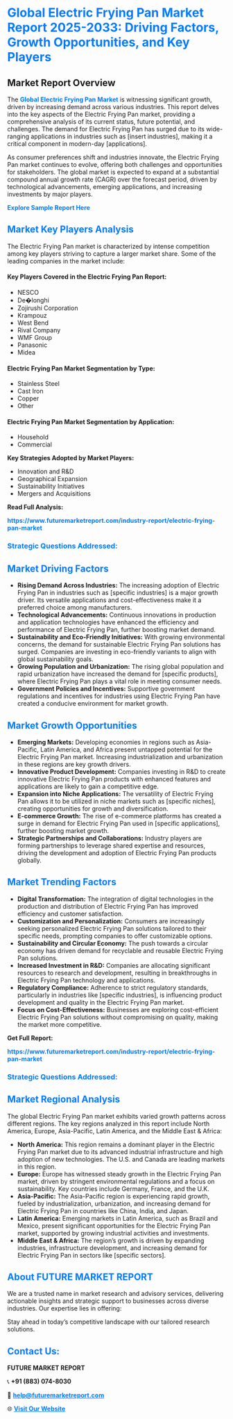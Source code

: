 <h1 style="color: #007BFF;">Global Electric Frying Pan Market Report 2025-2033: Driving Factors, Growth Opportunities, and Key Players</h1>

<section id="overview">
<h2>Market Report Overview</h2>
<p>The <a href="https://www.futuremarketreport.com/industry-report/electric-frying-pan-market" style="color: #007BFF; text-decoration: none;"><strong>Global Electric Frying Pan Market</strong></a> is witnessing significant growth, driven by increasing demand across various industries. This report delves into the key aspects of the Electric Frying Pan market, providing a comprehensive analysis of its current status, future potential, and challenges. The demand for Electric Frying Pan has surged due to its wide-ranging applications in industries such as [insert industries], making it a critical component in modern-day [applications].</p>
<p>As consumer preferences shift and industries innovate, the Electric Frying Pan market continues to evolve, offering both challenges and opportunities for stakeholders. The global market is expected to expand at a substantial compound annual growth rate (CAGR) over the forecast period, driven by technological advancements, emerging applications, and increasing investments by major players.</p>
</section>

<section id="overview">
<p><a href="https://www.futuremarketreport.com/request-sample/reportId=62343" style="color: #007BFF; text-decoration: none;"><strong>Explore Sample Report Here</strong></a></p>
</section>

<section id="key-players">
<h2 style="color: #007BFF;">Market Key Players Analysis</h2>
<p>The Electric Frying Pan market is characterized by intense competition among key players striving to capture a larger market share. Some of the leading companies in the market include:</p>
<h4>Key Players Covered in the Electric Frying Pan Report:</h4>
<ul><li>NESCO</li><li>De�longhi</li><li>Zojirushi Corporation</li><li>Krampouz</li><li>West Bend</li><li>Rival Company</li><li>WMF Group</li><li>Panasonic</li><li>Midea</li></ul>
<h4>Electric Frying Pan Market Segmentation by Type:</h4>
<ul><li>Stainless Steel</li><li>Cast Iron</li><li>Copper</li><li>Other</li></ul>

<h4>Electric Frying Pan Market Segmentation by Application:</h4>
<ul><li>Household</li><li>Commercial</li></ul>
<p><strong>Key Strategies Adopted by Market Players:</strong></p>
<ul>
<li>Innovation and R&D</li>
<li>Geographical Expansion</li>
<li>Sustainability Initiatives</li>
<li>Mergers and Acquisitions</li>
</ul>
</section>

<section>
<p><strong>Read Full Analysis: </strong></p><a href="https://www.futuremarketreport.com/industry-report/electric-frying-pan-market" style="color: #007BFF; text-decoration: none;"><strong>https://www.futuremarketreport.com/industry-report/electric-frying-pan-market</strong></a>
<h3 style="color: #007BFF;">Strategic Questions Addressed:</h3>
</section>

<section id="driving-factors">
<h2 style="color: #007BFF;">Market Driving Factors</h2>
<ul>
<li><strong>Rising Demand Across Industries:</strong> The increasing adoption of Electric Frying Pan in industries such as [specific industries] is a major growth driver. Its versatile applications and cost-effectiveness make it a preferred choice among manufacturers.</li>
<li><strong>Technological Advancements:</strong> Continuous innovations in production and application technologies have enhanced the efficiency and performance of Electric Frying Pan, further boosting market demand.</li>
<li><strong>Sustainability and Eco-Friendly Initiatives:</strong> With growing environmental concerns, the demand for sustainable Electric Frying Pan solutions has surged. Companies are investing in eco-friendly variants to align with global sustainability goals.</li>
<li><strong>Growing Population and Urbanization:</strong> The rising global population and rapid urbanization have increased the demand for [specific products], where Electric Frying Pan plays a vital role in meeting consumer needs.</li>
<li><strong>Government Policies and Incentives:</strong> Supportive government regulations and incentives for industries using Electric Frying Pan have created a conducive environment for market growth.</li>
</ul>
</section>

<section id="growth-opportunities">
<h2 style="color: #007BFF;">Market Growth Opportunities</h2>
<ul>
<li><strong>Emerging Markets:</strong> Developing economies in regions such as Asia-Pacific, Latin America, and Africa present untapped potential for the Electric Frying Pan market. Increasing industrialization and urbanization in these regions are key growth drivers.</li>
<li><strong>Innovative Product Development:</strong> Companies investing in R&D to create innovative Electric Frying Pan products with enhanced features and applications are likely to gain a competitive edge.</li>
<li><strong>Expansion into Niche Applications:</strong> The versatility of Electric Frying Pan allows it to be utilized in niche markets such as [specific niches], creating opportunities for growth and diversification.</li>
<li><strong>E-commerce Growth:</strong> The rise of e-commerce platforms has created a surge in demand for Electric Frying Pan used in [specific applications], further boosting market growth.</li>
<li><strong>Strategic Partnerships and Collaborations:</strong> Industry players are forming partnerships to leverage shared expertise and resources, driving the development and adoption of Electric Frying Pan products globally.</li>
</ul>
</section>

<section id="trending-factors">
<h2 style="color: #007BFF;">Market Trending Factors</h2>
<ul>
<li><strong>Digital Transformation:</strong> The integration of digital technologies in the production and distribution of Electric Frying Pan has improved efficiency and customer satisfaction.</li>
<li><strong>Customization and Personalization:</strong> Consumers are increasingly seeking personalized Electric Frying Pan solutions tailored to their specific needs, prompting companies to offer customizable options.</li>
<li><strong>Sustainability and Circular Economy:</strong> The push towards a circular economy has driven demand for recyclable and reusable Electric Frying Pan solutions.</li>
<li><strong>Increased Investment in R&D:</strong> Companies are allocating significant resources to research and development, resulting in breakthroughs in Electric Frying Pan technology and applications.</li>
<li><strong>Regulatory Compliance:</strong> Adherence to strict regulatory standards, particularly in industries like [specific industries], is influencing product development and quality in the Electric Frying Pan market.</li>
<li><strong>Focus on Cost-Effectiveness:</strong> Businesses are exploring cost-efficient Electric Frying Pan solutions without compromising on quality, making the market more competitive.</li>
</ul>
</section>

<section>
<p><strong>Get Full Report: </strong></p><a href="https://www.futuremarketreport.com/industry-report/electric-frying-pan-market" style="color: #007BFF; text-decoration: none;"><strong>https://www.futuremarketreport.com/industry-report/electric-frying-pan-market</strong></a>
<h3 style="color: #007BFF;">Strategic Questions Addressed:</h3>
</section>


<section id="regional-analysis">
<h2 style="color: #007BFF;">Market Regional Analysis</h2>
<p>The global Electric Frying Pan market exhibits varied growth patterns across different regions. The key regions analyzed in this report include North America, Europe, Asia-Pacific, Latin America, and the Middle East & Africa:</p>
<ul>
<li><strong>North America:</strong> This region remains a dominant player in the Electric Frying Pan market due to its advanced industrial infrastructure and high adoption of new technologies. The U.S. and Canada are leading markets in this region.</li>
<li><strong>Europe:</strong> Europe has witnessed steady growth in the Electric Frying Pan market, driven by stringent environmental regulations and a focus on sustainability. Key countries include Germany, France, and the U.K.</li>
<li><strong>Asia-Pacific:</strong> The Asia-Pacific region is experiencing rapid growth, fueled by industrialization, urbanization, and increasing demand for Electric Frying Pan in countries like China, India, and Japan.</li>
<li><strong>Latin America:</strong> Emerging markets in Latin America, such as Brazil and Mexico, present significant opportunities for the Electric Frying Pan market, supported by growing industrial activities and investments.</li>
<li><strong>Middle East & Africa:</strong> The region’s growth is driven by expanding industries, infrastructure development, and increasing demand for Electric Frying Pan in sectors like [specific sectors].</li>
</ul>
</section>

<footer>
<h2 style="color: #007BFF;">About FUTURE MARKET REPORT</h2>
<p>We are a trusted name in market research and advisory services, delivering actionable insights and strategic support to businesses across diverse industries. Our expertise lies in offering:</p>

<p>Stay ahead in today’s competitive landscape with our tailored research solutions.</p>

<h2 style="color: #007BFF;">Contact Us:</h2>
<p><strong>FUTURE MARKET REPORT</strong></p>
<p>📞 <strong>+91 (883) 074-8030</strong></p>
<p>📧 <strong><a href="mailto:help@futuremarketreport.com" style="color: #007BFF;">help@futuremarketreport.com</a></strong></p>
<p>🌐 <strong><a href="https://www.futuremarketreport.com/" style="color: #007BFF;">Visit Our Website</a></strong></p>
</footer>